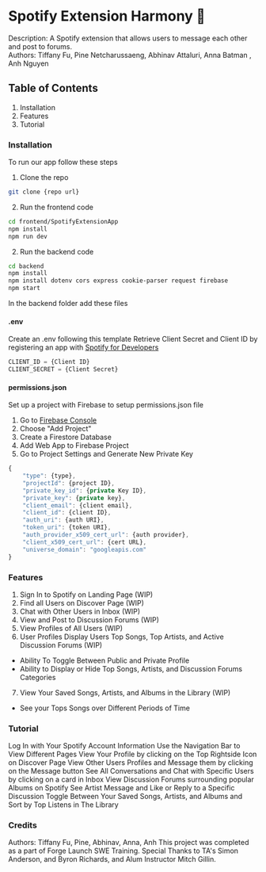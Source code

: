 # Spotify Extension Harmony 🎵
Description: A Spotify extension that allows users to message each other and post to forums. <br>
Authors: Tiffany Fu, Pine Netcharussaeng, Abhinav Attaluri, Anna Batman , Anh Nguyen

## Table of Contents
1. Installation
2. Features
3. Tutorial

### Installation
To run our app follow these steps

1. Clone the repo
```bash
git clone {repo url}
```
2. Run the frontend code
```bash
cd frontend/SpotifyExtensionApp
npm install
npm run dev
```
2. Run the backend code
```bash
cd backend
npm install
npm install dotenv cors express cookie-parser request firebase
npm start
```

In the backend folder add these files
#### .env
Create an .env following this template
Retrieve Client Secret and Client ID by registering an app with 
<a href="https://developer.spotify.com/documentation/web-api/tutorials/getting-started#create-an-app">
Spotify for Developers </a>

```js
CLIENT_ID = {Client ID}
CLIENT_SECRET = {Client Secret}
```

#### permissions.json
Set up a project with Firebase to setup permissions.json file
1. Go to <a href=https://console.firebase.google.com/>Firebase Console </a>
2. Choose "Add Project"
3. Create a Firestore Database
4. Add Web App to Firebase Project
5. Go to Project Settings and Generate New Private Key
```js
{
    "type": {type},
    "projectId": {project ID},
    "private_key_id": {private Key ID},
    "private_key": {private key},
    "client_email": {client email},
    "client_id": {client ID},
    "auth_uri": {auth URI},
    "token_uri": {token URI},
    "auth_provider_x509_cert_url": {auth provider},
    "client_x509_cert_url": {cert URL},
    "universe_domain": "googleapis.com"
}
```

### Features
1. Sign In to Spotify on Landing Page (WIP)
2. Find all Users on Discover Page (WIP)
3. Chat with Other Users in Inbox (WIP)
4. View and Post to Discussion Forums (WIP)
5. View Profiles of All Users (WIP)
6. User Profiles Display Users Top Songs, Top Artists, and Active Discussion Forums (WIP)
- Ability To Toggle Between Public and Private Profile
- Ability to Display or Hide Top Songs, Artists, and Discussion Forums Categories
7. View Your Saved Songs, Artists, and Albums in the Library (WIP)
- See your Tops Songs over Different Periods of Time

### Tutorial
Log In with Your Spotify Account Information
Use the Navigation Bar to View Different Pages
View Your Profile by clicking on the Top Rightside Icon on Discover Page
View Other Users Profiles and Message them by clicking on the Message button
See All Conversations and Chat with Specific Users by clicking on a card in Inbox
View Discussion Forums surrounding popular Albums on Spotify
See Artist Message and Like or Reply to a Specific Discussion
Toggle Between Your Saved Songs, Artists, and Albums and Sort by Top Listens in The Library

### Credits
Authors: Tiffany Fu, Pine, Abhinav, Anna, Anh
This project was completed as a part of Forge Launch SWE Training. Special Thanks to TA's Simon Anderson, and Byron Richards, and Alum Instructor Mitch Gillin. 
